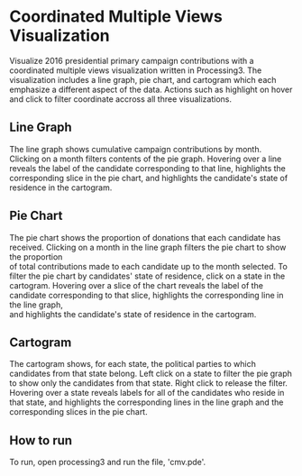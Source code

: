 # Coordinated Multiple Views Visualization
Visualize 2016 presidential primary campaign contributions with a coordinated 
multiple views visualization written in Processing3. The visualization includes
a line graph, pie chart, and cartogram which each emphasize a different aspect
of the data. Actions such as highlight on hover and click to filter coordinate 
accross all three visualizations.

## Line Graph
The line graph shows cumulative campaign contributions by month. Clicking on a 
month filters contents of the pie graph. Hovering over a line reveals the label
of the candidate corresponding to that line, highlights the corresponding slice 
in the pie chart, and highlights the candidate's state of residence in the 
cartogram.

## Pie Chart
The pie chart shows the proportion of donations that each candidate has received. 
Clicking on a month in the line graph filters the pie chart to show the proportion  
of total contributions made to each candidate up to the month selected. To filter 
the pie chart by candidates' state of residence, click on a state in the cartogram. 
Hovering over a slice of the chart reveals the label of the candidate 
corresponding to that slice, highlights the corresponding line in the line graph,  
and highlights the candidate's state of residence in the cartogram.

## Cartogram
The cartogram shows, for each state, the political parties to which candidates
from that state belong. Left click on a state to filter the pie graph to show 
only the candidates from that state. Right click to release the filter. 
Hovering over a state reveals labels for all of the candidates who reside in that
state, and highlights the corresponding lines in the line graph and the
corresponding slices in the pie chart. 

## How to run
To run, open processing3 and run the file, 'cmv.pde'.
